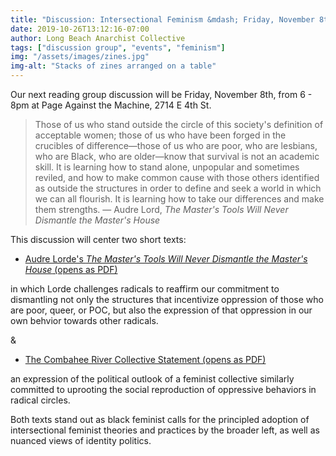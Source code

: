 ```yaml
---
title: "Discussion: Intersectional Feminism &mdash; Friday, November 8th at Page Against the Machine"
date: 2019-10-26T13:12:16-07:00
author: Long Beach Anarchist Collective
tags: ["discussion group", "events", "feminism"] 
img: "/assets/images/zines.jpg"
img-alt: "Stacks of zines arranged on a table"
---
```

Our next reading group discussion will be Friday, November 8th, from 6 - 8pm at Page Against the Machine, 2714 E 4th St.

<!--more-->

> Those of us who stand outside the circle of this society's definition of acceptable women; those of us who have been forged in the crucibles of difference—those of us who are poor, who are lesbians, who are Black, who are older—know that survival is not an academic skill. It is learning how to stand alone, unpopular and sometimes reviled, and how to make common cause with those others identified as outside the structures in order to define and seek a world in which we can all flourish. It is learning how to take our differences and make them strengths. &mdash; Audre Lord, *The Master's Tools Will Never Dismantle the Master's House*

This discussion will center two short texts: 

- [Audre Lorde's *The Master's Tools Will Never Dismantle the Master's House* (opens as PDF)](https://collectiveliberation.org/wp-content/uploads/2013/01/Lorde_The_Masters_Tools.pdf) 

in which Lorde challenges radicals to reaffirm our commitment to dismantling not only the structures that incentivize oppression of those who are poor, queer, or POC, but also the expression of that oppression in our own behvior towards other radicals.

&

- [The Combahee River Collective Statement (opens as PDF)](https://americanstudies.yale.edu/sites/default/files/files/Keyword%20Coalition_Readings.pdf)

an expression of the political outlook of a feminist collective similarly committed to uprooting the social reproduction of oppressive behaviors in radical circles.

Both texts stand out as black feminist calls for the principled adoption of intersectional feminist theories and practices by the broader left, as well as nuanced views of identity politics.
